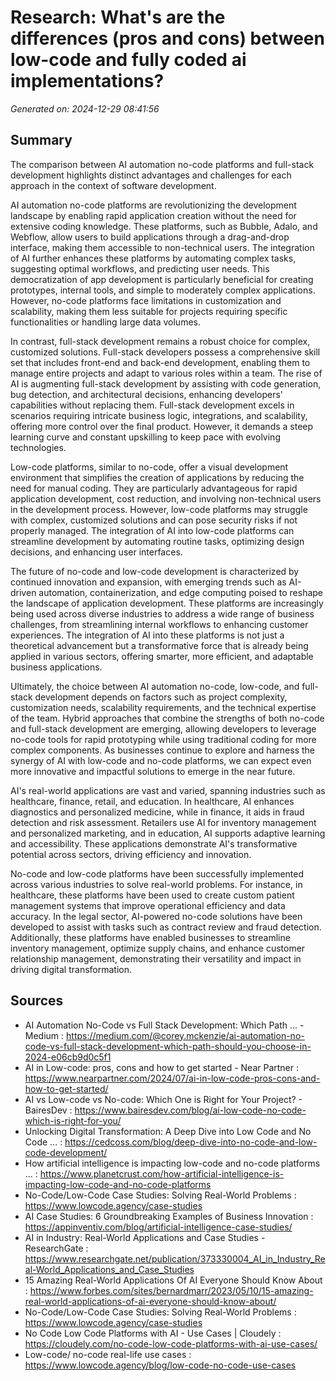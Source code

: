 # Research: What's are the differences (pros and cons) between low-code and fully coded ai implementations?

*Generated on: 2024-12-29 08:41:56*

## Summary

The comparison between AI automation no-code platforms and full-stack development highlights distinct advantages and challenges for each approach in the context of software development.

AI automation no-code platforms are revolutionizing the development landscape by enabling rapid application creation without the need for extensive coding knowledge. These platforms, such as Bubble, Adalo, and Webflow, allow users to build applications through a drag-and-drop interface, making them accessible to non-technical users. The integration of AI further enhances these platforms by automating complex tasks, suggesting optimal workflows, and predicting user needs. This democratization of app development is particularly beneficial for creating prototypes, internal tools, and simple to moderately complex applications. However, no-code platforms face limitations in customization and scalability, making them less suitable for projects requiring specific functionalities or handling large data volumes.

In contrast, full-stack development remains a robust choice for complex, customized solutions. Full-stack developers possess a comprehensive skill set that includes front-end and back-end development, enabling them to manage entire projects and adapt to various roles within a team. The rise of AI is augmenting full-stack development by assisting with code generation, bug detection, and architectural decisions, enhancing developers' capabilities without replacing them. Full-stack development excels in scenarios requiring intricate business logic, integrations, and scalability, offering more control over the final product. However, it demands a steep learning curve and constant upskilling to keep pace with evolving technologies.

Low-code platforms, similar to no-code, offer a visual development environment that simplifies the creation of applications by reducing the need for manual coding. They are particularly advantageous for rapid application development, cost reduction, and involving non-technical users in the development process. However, low-code platforms may struggle with complex, customized solutions and can pose security risks if not properly managed. The integration of AI into low-code platforms can streamline development by automating routine tasks, optimizing design decisions, and enhancing user interfaces.

The future of no-code and low-code development is characterized by continued innovation and expansion, with emerging trends such as AI-driven automation, containerization, and edge computing poised to reshape the landscape of application development. These platforms are increasingly being used across diverse industries to address a wide range of business challenges, from streamlining internal workflows to enhancing customer experiences. The integration of AI into these platforms is not just a theoretical advancement but a transformative force that is already being applied in various sectors, offering smarter, more efficient, and adaptable business applications.

Ultimately, the choice between AI automation no-code, low-code, and full-stack development depends on factors such as project complexity, customization needs, scalability requirements, and the technical expertise of the team. Hybrid approaches that combine the strengths of both no-code and full-stack development are emerging, allowing developers to leverage no-code tools for rapid prototyping while using traditional coding for more complex components. As businesses continue to explore and harness the synergy of AI with low-code and no-code platforms, we can expect even more innovative and impactful solutions to emerge in the near future.

AI's real-world applications are vast and varied, spanning industries such as healthcare, finance, retail, and education. In healthcare, AI enhances diagnostics and personalized medicine, while in finance, it aids in fraud detection and risk assessment. Retailers use AI for inventory management and personalized marketing, and in education, AI supports adaptive learning and accessibility. These applications demonstrate AI's transformative potential across sectors, driving efficiency and innovation.

No-code and low-code platforms have been successfully implemented across various industries to solve real-world problems. For instance, in healthcare, these platforms have been used to create custom patient management systems that improve operational efficiency and data accuracy. In the legal sector, AI-powered no-code solutions have been developed to assist with tasks such as contract review and fraud detection. Additionally, these platforms have enabled businesses to streamline inventory management, optimize supply chains, and enhance customer relationship management, demonstrating their versatility and impact in driving digital transformation.

## Sources

* AI Automation No-Code vs Full Stack Development: Which Path ... - Medium : https://medium.com/@corey.mckenzie/ai-automation-no-code-vs-full-stack-development-which-path-should-you-choose-in-2024-e06cb9d0c5f1
* AI in Low-code: pros, cons and how to get started - Near Partner : https://www.nearpartner.com/2024/07/ai-in-low-code-pros-cons-and-how-to-get-started/
* AI vs Low-code vs No-code: Which One is Right for Your Project? - BairesDev : https://www.bairesdev.com/blog/ai-low-code-no-code-which-is-right-for-you/
* Unlocking Digital Transformation: A Deep Dive into Low Code and No Code ... : https://cedcoss.com/blog/deep-dive-into-no-code-and-low-code-development/
* How artificial intelligence is impacting low-code and no-code platforms ... : https://www.planetcrust.com/how-artificial-intelligence-is-impacting-low-code-and-no-code-platforms
* No-Code/Low-Code Case Studies: Solving Real-World Problems : https://www.lowcode.agency/case-studies
* AI Case Studies: 6 Groundbreaking Examples of Business Innovation : https://appinventiv.com/blog/artificial-intelligence-case-studies/
* AI in Industry: Real-World Applications and Case Studies - ResearchGate : https://www.researchgate.net/publication/373330004_AI_in_Industry_Real-World_Applications_and_Case_Studies
* 15 Amazing Real-World Applications Of AI Everyone Should Know About : https://www.forbes.com/sites/bernardmarr/2023/05/10/15-amazing-real-world-applications-of-ai-everyone-should-know-about/
* No-Code/Low-Code Case Studies: Solving Real-World Problems : https://www.lowcode.agency/case-studies
* No Code Low Code Platforms with AI - Use Cases | Cloudely : https://cloudely.com/no-code-low-code-platforms-with-ai-use-cases/
* Low-code/ no-code real-life use cases : https://www.lowcode.agency/blog/low-code-no-code-use-cases
